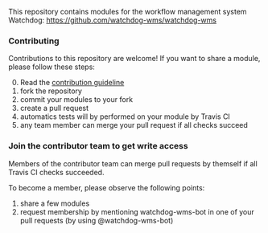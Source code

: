 This repository contains modules for the workflow management system Watchdog: https://github.com/watchdog-wms/watchdog-wms

### Contributing

Contributions to this repository are welcome!
If you want to share a module, please follow these steps:

0) Read the [contribution guideline](.github/pull_request_template.md)
1) fork the repository
2) commit your modules to your fork
3) create a pull request
4) automatics tests will by performed on your module by Travis CI
5) any team member can merge your pull request if all checks succeed

### Join the contributor team to get write access
Members of the contributor team can merge pull requests by themself if all Travis CI checks succeeded.

To become a member, please observe the following points:  
1) share a few modules
2) request membership by mentioning watchdog-wms-bot in one of your pull requests (by using @watchdog-wms-bot)
